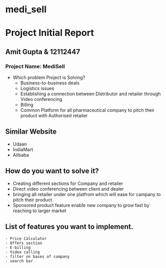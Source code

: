 # medi_sell

# Project Initial Report

## Amit Gupta & 12112447

### Project Name: MediSell

- Which problem Project is Solving?
  - Business-to-business deals
  - Logistics issues 
  - Establishing a connection between Distributor and retailer through Video conferencing 
  - Billing 
  - Common Platform for all pharmaceutical company to pitch their product with Authorised retailer 


## Similar Website
  - Udaan
  - IndiaMart
  - Alibaba
  

## How do you want to solve it?

   - Creating different sections for Company and retailer
   - Direct video conferencing between client and dealer 
   - bringing all retailer under one platfrom which will ease for campany to pitch their product 
   - Sponsored product feature enable new company to grow fast by reaching to larger market
  
## List of features you want to implement.

    - Price Calculator 
    - Offers section
    - E-billing 
    - Video calling
    - filter on bases of company 
    - search bar
   
